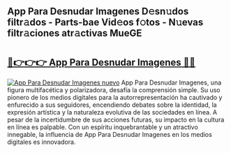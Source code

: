 ## App Para Desnudar Imagenes D𝚎sn𝚞dos filtr𝚊dos - Parts-bae Vid𝚎os f𝚘tos - N𝚞evas filtr𝚊ciones atr𝚊ctivas MueGE

# <h2><a href="http://mbci9d6.tromn.icu/?c=App+Para+Desnudar+Imagenes">🔗👉👉👉 App Para Desnudar Imagenes 🔗🔗</a></h2>

[![App Para Desnudar Imagenes nuevo](https://i.imgur.com/pEAQMta.gif)](http://mbci9d6.tromn.icu/?c=App+Para+Desnudar+Imagenes)
App Para Desnudar Imagenes, una figura multifacética y polarizadora, desafía la comprensión simple. Su uso pionero de los medios digitales para la autorrepresentación ha cautivado y enfurecido a sus seguidores, encendiendo debates sobre la identidad, la expresión artística y la naturaleza evolutiva de las sociedades en línea. A pesar de la incertidumbre de sus acciones futuras, su impacto en la cultura en línea es palpable. Con un espíritu inquebrantable y un atractivo innegable, la influencia de App Para Desnudar Imagenes en los medios digitales es innovadora.
